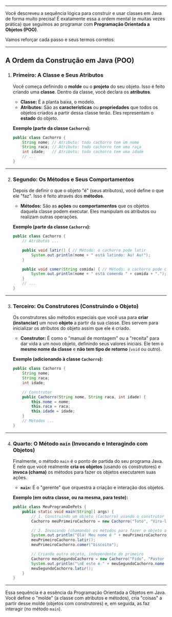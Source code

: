 -----

Você descreveu a sequência lógica para construir e usar classes em Java de forma muito precisa\! É exatamente essa a ordem mental (e muitas vezes prática) que seguimos ao programar com **Programação Orientada a Objetos (POO)**.

Vamos reforçar cada passo e seus termos corretos:

-----

## A Ordem da Construção em Java (POO)

1.  ### **Primeiro: A Classe e Seus Atributos**

    Você começa definindo o **molde** ou o **projeto** do seu objeto. Isso é feito criando uma **classe**. Dentro da classe, você declara os **atributos**.

    * **Classe:** É a planta baixa, o modelo.
    * **Atributos:** São as **características** ou **propriedades** que todos os objetos criados a partir dessa classe terão. Eles representam o **estado** do objeto.

    **Exemplo (parte da classe `Cachorro`):**

    ```java
    public class Cachorro {
        String nome; // Atributo: todo cachorro tem um nome
        String raca; // Atributo: todo cachorro tem uma raça
        int idade;   // Atributo: todo cachorro tem uma idade
        // ...
    }
    ```

-----

2.  ### **Segundo: Os Métodos e Seus Comportamentos**

    Depois de definir o que o objeto "é" (seus atributos), você define o que ele "faz". Isso é feito através dos **métodos**.

    * **Métodos:** São as **ações** ou **comportamentos** que os objetos daquela classe podem executar. Eles manipulam os atributos ou realizam outras operações.

    **Exemplo (parte da classe `Cachorro`):**

    ```java
    public class Cachorro {
        // Atributos ...

        public void latir() { // Método: o cachorro pode latir
            System.out.println(nome + " está latindo: Au! Au!");
        }

        public void comer(String comida) { // Método: o cachorro pode comer
            System.out.println(nome + " está comendo " + comida + ".");
        }
        // ...
    }
    ```

-----

3.  ### **Terceiro: Os Construtores (Construindo o Objeto)**

    Os construtores são métodos especiais que você usa para **criar (instanciar)** um novo **objeto** a partir da sua classe. Eles servem para inicializar os atributos do objeto assim que ele é criado.

    * **Construtor:** É como o "manual de montagem" ou a "receita" para dar vida a um novo objeto, definindo seus valores iniciais. Ele tem o **mesmo nome da classe** e **não tem tipo de retorno** (`void` ou outro).

    **Exemplo (adicionando à classe `Cachorro`):**

    ```java
    public class Cachorro {
        String nome;
        String raca;
        int idade;

        // Construtor
        public Cachorro(String nome, String raca, int idade) {
            this.nome = nome;
            this.raca = raca;
            this.idade = idade;
        }
        // Métodos ...
    }
    ```

-----

4.  ### **Quarto: O Método `main` (Invocando e Interagindo com Objetos)**

    Finalmente, o método `main` é o ponto de partida do seu programa Java. É nele que você realmente **cria os objetos** (usando os construtores) e **invoca (chama)** os métodos para fazer os objetos executarem suas ações.

    * **`main`:** É o "gerente" que orquestra a criação e interação dos objetos.

    **Exemplo (em outra classe, ou na mesma, para teste):**

    ```java
    public class MeuProgramaDePets {
        public static void main(String[] args) {
            // 1. Construindo um objeto (Cachorro) usando o construtor
            Cachorro meuPrimeiroCachorro = new Cachorro("Totó", "Vira-lata", 5);

            // 2. Invocando (chamando) os métodos para fazer o objeto agir
            System.out.println("Olá! Meu nome é " + meuPrimeiroCachorro.nome + ".");
            meuPrimeiroCachorro.latir();
            meuPrimeiroCachorro.comer("biscoito");

            // Criando outro objeto, independente do primeiro
            Cachorro meuSegundoCachorro = new Cachorro("Fido", "Pastor Alemão", 2);
            System.out.println("\nE este é " + meuSegundoCachorro.nome + ".");
            meuSegundoCachorro.latir();
        }
    }
    ```

-----

Essa sequência é a essência da Programação Orientada a Objetos em Java. Você define o "molde" (a classe com atributos e métodos), cria "coisas" a partir desse molde (objetos com construtores) e, em seguida, as faz interagir (no método `main`).
